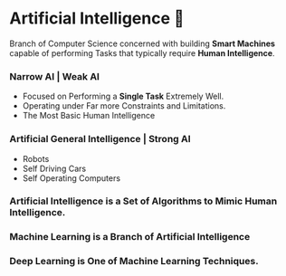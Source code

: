 # Artificial Intelligence 🤖

Branch of Computer Science concerned with building **Smart Machines** capable of performing Tasks that typically require **Human Intelligence**.

### Narrow AI | Weak AI
- Focused on Performing a **Single Task** Extremely Well.
- Operating under Far more Constraints and Limitations.
- The Most Basic Human Intelligence

### Artificial General Intelligence | Strong AI
- Robots 
- Self Driving Cars
- Self Operating Computers

### Artificial Intelligence is a Set of Algorithms to Mimic Human Intelligence. 

### Machine Learning is a Branch of Artificial Intelligence

### Deep Learning is One of Machine Learning Techniques.


